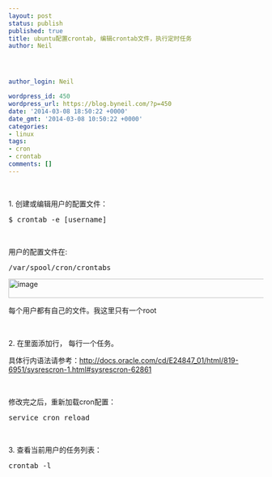 ```yaml
---
layout: post
status: publish
published: true
title: ubuntu配置crontab, 编辑crontab文件，执行定时任务
author: Neil




author_login: Neil

wordpress_id: 450
wordpress_url: https://blog.byneil.com/?p=450
date: '2014-03-08 18:50:22 +0000'
date_gmt: '2014-03-08 10:50:22 +0000'
categories:
- linux
tags:
- cron
- crontab
comments: []
---
```

<p>&nbsp;</p>
<p>1. 创建或编辑用户的配置文件：</p>
<div class="csharpcode">
<pre class="alt">$ crontab -e [username]</pre>
</div>
<p>&nbsp;</p>
<p>用户的配置文件在:</p>
<div class="csharpcode">
<pre class="alt">/var/spool/cron/crontabs</pre>
</div>
<p><a href="http://blog.byneil.com/wp-content/uploads/2014/03/image15.png"><img style="display: inline; border: 0px;" title="image" src="https://blog.byneil.com/wp-content/uploads/2014/08/image_thumb15.png" alt="image" width="841" height="38" border="0" /></a></p>
<p>每个用户都有自己的文件。我这里只有一个root</p>
<p>&nbsp;</p>
<p>2. 在里面添加行， 每行一个任务。</p>
<p>具体行内语法请参考：<a title="http://docs.oracle.com/cd/E24847_01/html/819-6951/sysrescron-1.html#sysrescron-62861" href="http://docs.oracle.com/cd/E24847_01/html/819-6951/sysrescron-1.html#sysrescron-62861">http://docs.oracle.com/cd/E24847_01/html/819-6951/sysrescron-1.html#sysrescron-62861</a></p>
<p>&nbsp;</p>
<p>修改完之后，重新加载cron配置：</p>
<div class="csharpcode">
<pre class="alt">service cron reload</pre>
</div>
<p>&nbsp;</p>
<p>3. 查看当前用户的任务列表：</p>
<div class="csharpcode">
<pre class="alt crayon-selected">crontab -l</pre>
</div>
